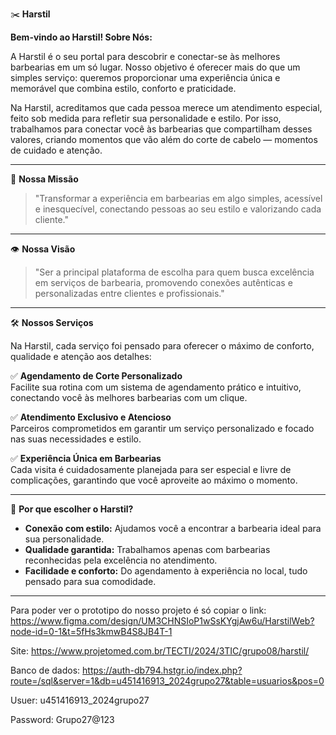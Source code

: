 ✂️ **Harstil**  

**Bem-vindo ao Harstil! Sobre Nós:**  

A Harstil é o seu portal para descobrir e conectar-se às melhores barbearias em um só lugar. Nosso objetivo é oferecer mais do que um simples serviço: queremos proporcionar uma experiência única e memorável que combina estilo, conforto e praticidade.  

Na Harstil, acreditamos que cada pessoa merece um atendimento especial, feito sob medida para refletir sua personalidade e estilo. Por isso, trabalhamos para conectar você às barbearias que compartilham desses valores, criando momentos que vão além do corte de cabelo — momentos de cuidado e atenção.  

---

🎯 **Nossa Missão**  

> "Transformar a experiência em barbearias em algo simples, acessível e inesquecível, conectando pessoas ao seu estilo e valorizando cada cliente."  

---

👁️ **Nossa Visão**  

> "Ser a principal plataforma de escolha para quem busca excelência em serviços de barbearia, promovendo conexões autênticas e personalizadas entre clientes e profissionais."  

---

🛠️ **Nossos Serviços**  

Na Harstil, cada serviço foi pensado para oferecer o máximo de conforto, qualidade e atenção aos detalhes:  

✅ **Agendamento de Corte Personalizado**  
Facilite sua rotina com um sistema de agendamento prático e intuitivo, conectando você às melhores barbearias com um clique.  

✅ **Atendimento Exclusivo e Atencioso**  
Parceiros comprometidos em garantir um serviço personalizado e focado nas suas necessidades e estilo.  

✅ **Experiência Única em Barbearias**  
Cada visita é cuidadosamente planejada para ser especial e livre de complicações, garantindo que você aproveite ao máximo o momento.  

---

🤝 **Por que escolher o Harstil?**  

- **Conexão com estilo:** Ajudamos você a encontrar a barbearia ideal para sua personalidade.  
- **Qualidade garantida:** Trabalhamos apenas com barbearias reconhecidas pela excelência no atendimento.  
- **Facilidade e conforto:** Do agendamento à experiência no local, tudo pensado para sua comodidade.  

-------------------------------------------------------------------------------------------------------------------------------------------------------------------

Para poder ver o prototipo do nosso projeto é só copiar o link: https://www.figma.com/design/UM3CHNSIoP1wSsKYgjAw6u/HarstilWeb?node-id=0-1&t=5fHs3kmwB4S8JB4T-1

Site: https://www.projetomed.com.br/TECTI/2024/3TIC/grupo08/harstil/

Banco de dados: https://auth-db794.hstgr.io/index.php?route=/sql&server=1&db=u451416913_2024grupo27&table=usuarios&pos=0

Usuer: u451416913_2024grupo27

Password: Grupo27@123